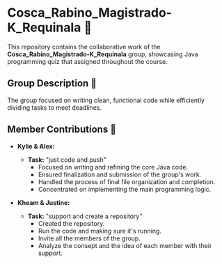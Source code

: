 # Cosca_Rabino_Magistrado-K_Requinala 🚀

This repository contains the collaborative work of the **Cosca_Rabino_Magistrado-K_Requinala** group, showcasing Java programming quiz that assigned throughout the course.

## Group Description 🚀
The group focused on writing clean, functional code while efficiently dividing tasks to meet deadlines.

## Member Contributions 🚀
- **Kylie & Alex:**
   - **Task:** "just code and push" 
      - Focused on writing and refining the core Java code.
      - Ensured finalization and submission of the group's work.
      - Handled the process of final file organization and completion.
      - Concentrated on implementing the main programming logic.

- **Kheam & Justine:**
  - **Task:** "support and create a repository"
      - Created the repository.
      - Run the code and making sure it's running.
      - Invite all the members of the group.
      - Analyze the consept and the idea of each member with their support.


